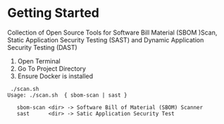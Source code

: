 # Getting Started

Collection of Open Source Tools for Software Bill Material (SBOM )Scan, Static Application Security Testing (SAST) and Dynamic Application Security Testing (DAST)

1. Open Terminal 
2. Go To Project Directory 
3. Ensure Docker is installed

```
 ./scan.sh 
Usage: ./scan.sh  { sbom-scan | sast } 

   sbom-scan <dir> -> Software Bill of Material (SBOM) Scanner 
   sast      <dir> -> Satic Application Security Test 
```